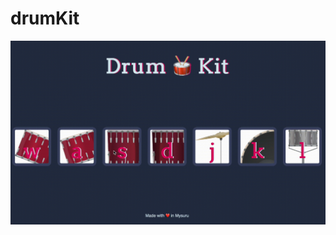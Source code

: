 # drumKit

[![Click to play video](https://github.com/avant-garde-cracker/webDevLearning/blob/main/drumKit/images/drumKit.gif)](https://github.com/avant-garde-cracker/webDevLearning/blob/main/drumKit/images/drumKit_c.mov)
